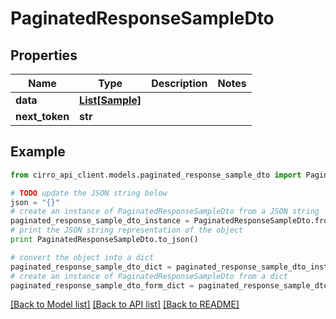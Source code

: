 # PaginatedResponseSampleDto


## Properties

Name | Type | Description | Notes
------------ | ------------- | ------------- | -------------
**data** | [**List[Sample]**](Sample.md) |  | 
**next_token** | **str** |  | 

## Example

```python
from cirro_api_client.models.paginated_response_sample_dto import PaginatedResponseSampleDto

# TODO update the JSON string below
json = "{}"
# create an instance of PaginatedResponseSampleDto from a JSON string
paginated_response_sample_dto_instance = PaginatedResponseSampleDto.from_json(json)
# print the JSON string representation of the object
print PaginatedResponseSampleDto.to_json()

# convert the object into a dict
paginated_response_sample_dto_dict = paginated_response_sample_dto_instance.to_dict()
# create an instance of PaginatedResponseSampleDto from a dict
paginated_response_sample_dto_form_dict = paginated_response_sample_dto.from_dict(paginated_response_sample_dto_dict)
```
[[Back to Model list]](../README.md#documentation-for-models) [[Back to API list]](../README.md#documentation-for-api-endpoints) [[Back to README]](../README.md)


